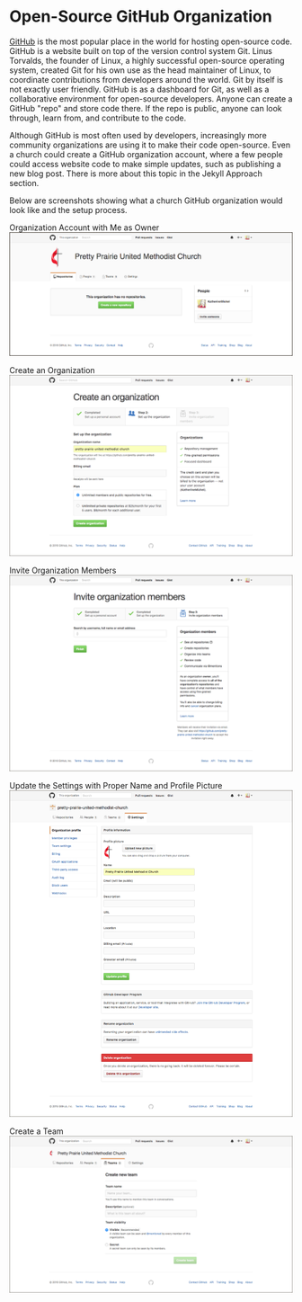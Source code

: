 # Open-Source GitHub Organization

[GitHub](https://github.com) is the most popular place in the world for hosting open-source code. GitHub is a website built on top of the version control system Git. Linus Torvalds, the founder of Linux, a highly successful open-source operating system, created Git for his own use as the head maintainer of Linux, to coordinate contributions from developers around the world. Git by itself is not exactly user friendly. GitHub is as a dashboard for Git, as well as a collaborative environment for open-source developers. Anyone can create a GitHub "repo" and store code there. If the repo is public, anyone can look through, learn from, and contribute to the code. 

Although GitHub is most often used by developers, increasingly more community organizations are using it to make their code open-source. Even a church could create a GitHub organization account, where a few people could access website code to make simple updates, such as publishing a new blog post. There is more about this topic in the Jekyll Approach section. 

Below are screenshots showing what a church GitHub organization would look like and the setup process. 

Organization Account with Me as Owner
![](images/pretty-prairie-united-methodist-church-organization-account.png)

Create an Organization
![](images/pretty-prairie-united-methodist-church-create-an-organization.png)

Invite Organization Members
![](images/pretty-prairie-united-methodist-church-invite-organization-members.png)

Update the Settings with Proper Name and Profile Picture
![](images/pretty-prairie-united-methodist-church-settings.png)

Create a Team
![](images/pretty-prairie-united-methodist-church-create-a-new-team.png)

